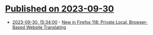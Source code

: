 # [Published on 2023-09-30](index.md)

* [2023-09-30, 15:34:00](https://news.slashdot.org/story/23/09/30/0145228/new-in-firefox-118-private-local-browser-based-website-translating?utm_source=rss1.0mainlinkanon&utm_medium=feed) - [New in Firefox 118: Private Local, Browser-Based Website Translating](https://news.slashdot.org/story/23/09/30/0145228/new-in-firefox-118-private-local-browser-based-website-translating?utm_source=rss1.0mainlinkanon&utm_medium=feed)
